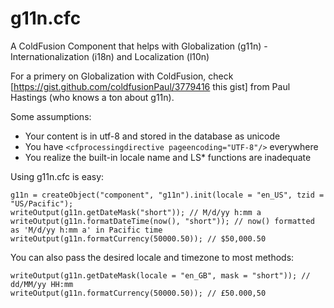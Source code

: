 # g11n.cfc
A ColdFusion Component that helps with Globalization (g11n) - Internationalization (i18n) and Localization (l10n)

For a primery on Globalization with ColdFusion, check [https://gist.github.com/coldfusionPaul/3779416 this gist] from Paul Hastings (who knows a ton about g11n).

Some assumptions:

* Your content is in utf-8 and stored in the database as unicode
* You have `<cfprocessingdirective pageencoding="UTF-8"/>` everywhere
* You realize the built-in locale name and LS* functions are inadequate

Using g11n.cfc is easy:

```
g11n = createObject("component", "g11n").init(locale = "en_US", tzid = "US/Pacific");
writeOutput(g11n.getDateMask("short")); // M/d/yy h:mm a
writeOutput(g11n.formatDateTime(now(), "short")); // now() formatted as 'M/d/yy h:mm a' in Pacific time
writeOutput(g11n.formatCurrency(50000.50)); // $50,000.50
```

You can also pass the desired locale and timezone to most methods:

```
writeOutput(g11n.getDateMask(locale = "en_GB", mask = "short")); // dd/MM/yy HH:mm
writeOutput(g11n.formatCurrency(50000.50)); // £50.000,50
```
